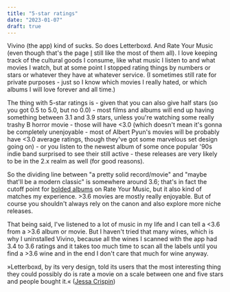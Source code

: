 ```yaml
---
title: "5-star ratings"
date: "2023-01-07"
draft: true
---
```


Vivino (the app) kind of sucks. So does Letterboxd. And Rate Your Music (even though that's the page [I](https://rateyourmusic.com/~staxl) still like the most of them all). I love keeping track of the cultural goods I consume, like what music I listen to and what movies I watch, but at some point I stopped rating things by numbers or stars or whatever they have at whatever service. (I sometimes still rate for private purposes - just so I know which movies I really hated, or which albums I will love forever and all time.) 

The thing with 5-star ratings is - given that you can also give half stars (so you got 0.5 to 5.0, but no 0.0) - most films and albums will end up having something between 3.1 and 3.9 stars, unless you're watching some really trashy B horror movie - those will have <3.0 (which doesn't mean it's gonna be completely unenjoyable - most of Albert Pyun's movies will be probably have <3.0 average ratings, though they've got some marvelous set design going on) - or you listen to the newest album of some once popular '90s indie band surprised to see their still active - these releases are very likely to be in the 2.x realm as well (for good reasons). 

So the dividing line between "a pretty solid record/movie" and "maybe that'll be a modern classic" is somewhere around 3.6; that's in fact the cutoff point for [bolded albums](https://rateyourmusic.com/discussion/rate-your-music/bolding-community-feedback/) on Rate Your Music, but it also kind of matches my experience. >3.6 movies are mostly really enjoyable. But of course you shouldn't always rely on the canon and also explore more niche releases. 

That being said, I've listened to a lot of music in my life and I can tell a <3.6 from a >3.6 album or movie. But I haven't tried that many wines, which is why I uninstalled Vivino, because all the wines I scanned with the app had 3.4 to 3.6 ratings and it takes too much time to scan all the labels until you find a >3.6 wine and in the end I don't care that much for wine anyway.

»Letterboxd, by its very design, told its users that the most interesting thing they could possibly do is rate a movie on a scale between one and five stars and people bought it.« ([Jessa Crispin](https://theculturewedeserve.substack.com/p/culture-digested-an-array-of-links))